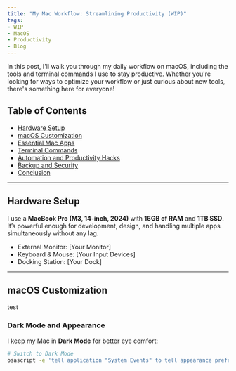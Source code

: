 ```yaml
---
title: "My Mac Workflow: Streamlining Productivity (WIP)"
tags:
- WIP
- MacOS
- Productivity
- Blog
---
```

In this post, I'll walk you through my daily workflow on macOS, including the tools and terminal commands I use to stay productive. Whether you're looking for ways to optimize your workflow or just curious about new tools, there's something here for everyone!
## Table of Contents
- [Hardware Setup](#hardware-setup)
- [macOS Customization](#macos-customization)
- [Essential Mac Apps](#essential-mac-apps)
- [Terminal Commands](#terminal-commands)
- [Automation and Productivity Hacks](#automation-and-productivity-hacks)
- [Backup and Security](#backup-and-security)
- [Conclusion](#conclusion)

---

## Hardware Setup

I use a **MacBook Pro (M3, 14-inch, 2024)** with **16GB of RAM** and **1TB SSD**. It’s powerful enough for development, design, and handling multiple apps simultaneously without any lag.

- External Monitor: [Your Monitor]
- Keyboard & Mouse: [Your Input Devices]
- Docking Station: [Your Dock]

---

## macOS Customization
test
### Dark Mode and Appearance

I keep my Mac in **Dark Mode** for better eye comfort:
```bash
# Switch to Dark Mode
osascript -e 'tell application "System Events" to tell appearance preferences to set dark mode to true'
